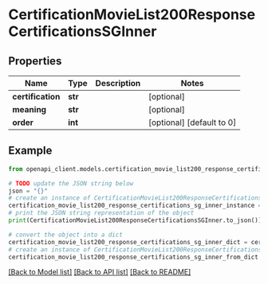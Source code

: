 # CertificationMovieList200ResponseCertificationsSGInner


## Properties

Name | Type | Description | Notes
------------ | ------------- | ------------- | -------------
**certification** | **str** |  | [optional] 
**meaning** | **str** |  | [optional] 
**order** | **int** |  | [optional] [default to 0]

## Example

```python
from openapi_client.models.certification_movie_list200_response_certifications_sg_inner import CertificationMovieList200ResponseCertificationsSGInner

# TODO update the JSON string below
json = "{}"
# create an instance of CertificationMovieList200ResponseCertificationsSGInner from a JSON string
certification_movie_list200_response_certifications_sg_inner_instance = CertificationMovieList200ResponseCertificationsSGInner.from_json(json)
# print the JSON string representation of the object
print(CertificationMovieList200ResponseCertificationsSGInner.to_json())

# convert the object into a dict
certification_movie_list200_response_certifications_sg_inner_dict = certification_movie_list200_response_certifications_sg_inner_instance.to_dict()
# create an instance of CertificationMovieList200ResponseCertificationsSGInner from a dict
certification_movie_list200_response_certifications_sg_inner_from_dict = CertificationMovieList200ResponseCertificationsSGInner.from_dict(certification_movie_list200_response_certifications_sg_inner_dict)
```
[[Back to Model list]](../README.md#documentation-for-models) [[Back to API list]](../README.md#documentation-for-api-endpoints) [[Back to README]](../README.md)


